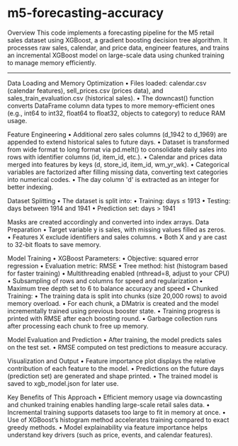﻿# m5-forecasting-accuracy
Overview
This code implements a forecasting pipeline for the M5 retail sales dataset using XGBoost, a gradient boosting decision tree algorithm. It processes raw sales, calendar, and price data, engineer features, and trains an incremental XGBoost model on large-scale data using chunked training to manage memory efficiently.
________________________________________
Data Loading and Memory Optimization
•	Files loaded: calendar.csv (calendar features), sell_prices.csv (prices data), and sales_train_evaluation.csv (historical sales).
•	The downcast() function converts DataFrame column data types to more memory-efficient ones (e.g., int64 to int32, float64 to float32, objects to category) to reduce RAM usage.

Feature Engineering
•	Additional zero sales columns (d_1942 to d_1969) are appended to extend historical sales to future days.
•	Dataset is transformed from wide format to long format via pd.melt() to consolidate daily sales into rows with identifier columns (id, item_id, etc.).
•	Calendar and prices data merged into features by keys (d, store_id, item_id, wm_yr_wk).
•	Categorical variables are factorized after filling missing data, converting text categories into numerical codes.
•	The day column 'd' is extracted as an integer for better indexing.

Dataset Splitting
•	The dataset is split into:
•	Training: days ≤ 1913
•	Testing: days between 1914 and 1941
•	Prediction set: days > 1941

Masks are created accordingly and converted into index arrays.
Data Preparation
•	Target variable y is sales, with missing values filled as zeros.
•	Features X exclude identifiers and sales columns.
•	Both X and y are cast to 32-bit floats to save memory.

Model Training
•	XGBoost Parameters:
•	Objective: squared error regression
•	Evaluation metric: RMSE
•	Tree method: hist (histogram based for faster training)
•	Multithreading enabled (nthread=8, adjust to your CPU)
•	Subsampling of rows and columns for speed and regularization
•	Maximum tree depth set to 6 to balance accuracy and speed
•	Chunked Training:
•	The training data is split into chunks (size 20,000 rows) to avoid memory overload.
•	For each chunk, a DMatrix is created and the model incrementally trained using previous booster state.
•	Training progress is printed with RMSE after each boosting round.
•	Garbage collection runs after processing each chunk to free up memory.

Model Evaluation and Prediction
•	After training, the model predicts sales on the test set.
•	RMSE computed on test predictions to measure accuracy.

Visualization and Output
•	Feature importance plot displays the relative contribution of each feature to the model.
•	Predictions on the future days (prediction set) are generated and shape printed.
•	The trained model is saved to xgb_model.json for later use.

Key Benefits of This Approach
•	Efficient memory usage via downcasting and chunked training enables handling large-scale retail sales data.
•	Incremental training supports datasets too large to fit in memory at once.
•	Use of XGBoost’s histogram method accelerates training compared to exact greedy methods.
•	Model explainability via feature importance helps understand key drivers (such as price, events, and calendar features).





